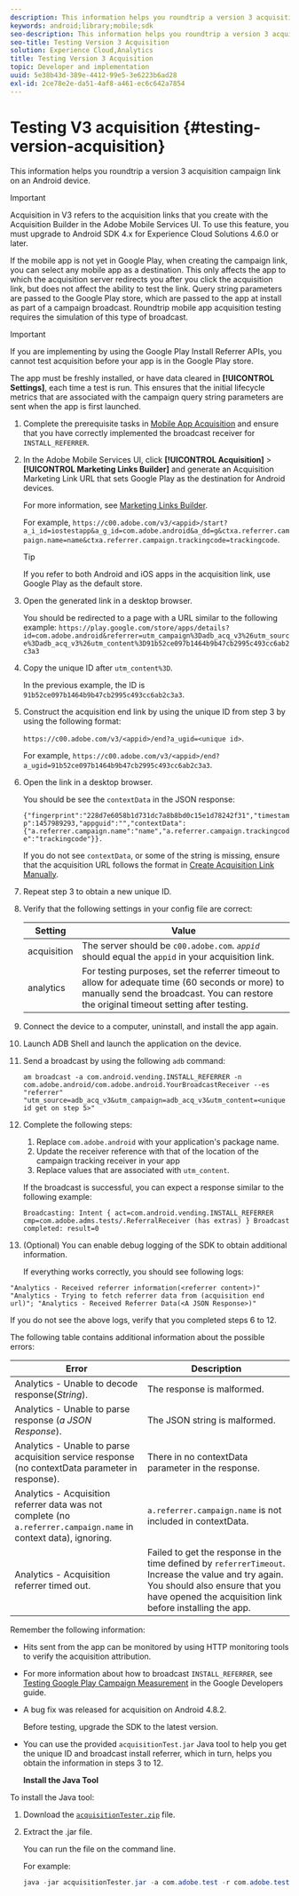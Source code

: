 ```yaml
---
description: This information helps you roundtrip a version 3 acquisition campaign link on an Android device.
keywords: android;library;mobile;sdk
seo-description: This information helps you roundtrip a version 3 acquisition campaign link on an Android device.
seo-title: Testing Version 3 Acquisition
solution: Experience Cloud,Analytics
title: Testing Version 3 Acquisition
topic: Developer and implementation
uuid: 5e38b43d-389e-4412-99e5-3e6223b6ad28
exl-id: 2ce78e2e-da51-4af8-a461-ec6c642a7854
---
```

# Testing V3 acquisition {#testing-version-acquisition}

This information helps you roundtrip a version 3 acquisition campaign link on an Android device.

>[!IMPORTANT]
>
>Acquisition in V3 refers to the acquisition links that you create with the Acquisition Builder in the Adobe Mobile Services UI. To use this feature, you must upgrade to Android SDK 4.x for Experience Cloud Solutions 4.6.0 or later.

If the mobile app is not yet in Google Play, when creating the campaign link, you can select any mobile app as a destination. This only affects the app to which the acquisition server redirects you after you click the acquisition link, but does not affect the ability to test the link. Query string parameters are passed to the Google Play store, which are passed to the app at install as part of a campaign broadcast. Roundtrip mobile app acquisition testing requires the simulation of this type of broadcast.

>[!IMPORTANT]
>
>If you are implementing by using the Google Play Install Referrer APIs, you cannot test acquisition before your app is in the Google Play store.

The app must be freshly installed, or have data cleared in **[!UICONTROL Settings]**, each time a test is run. This ensures that the initial lifecycle metrics that are associated with the campaign query string parameters are sent when the app is first launched.

1. Complete the prerequisite tasks in [Mobile App Acquisition](/help/android/acquisition-main/acquisition.md) and ensure that you have correctly implemented the broadcast receiver for `INSTALL_REFERRER`.

1. In the Adobe Mobile Services UI, click  **[!UICONTROL Acquisition]** > **[!UICONTROL Marketing Links Builder]** and generate an Acquisition Marketing Link URL that sets Google Play as the destination for Android devices.

   For more information, see [Marketing Links Builder](/help/using/acquisition-main/c-marketing-links-builder/c-marketing-links-builder.md).

   For example, `https://c00.adobe.com/v3/<appid>/start?a_i_id=iostestapp&a_g_id=com.adobe.android&a_dd=g&ctxa.referrer.campaign.name=name&ctxa.referrer.campaign.trackingcode=trackingcode`.

   >[!TIP]
   >
   >If you refer to both Android and iOS apps in the acquisition link, use Google Play as the default store.

1. Open the generated link in a desktop browser.

    You should be redirected to a page with a URL similar to the following example:
   `https://play.google.com/store/apps/details?id=com.adobe.android&referrer=utm_campaign%3Dadb_acq_v3%26utm_source%3Dadb_acq_v3%26utm_content%3D91b52ce097b1464b9b47cb2995c493cc6ab2c3a3`

1. Copy the unique ID after `utm_content%3D`.

   In the previous example, the ID is `91b52ce097b1464b9b47cb2995c493cc6ab2c3a3`.

1. Construct the acquisition end link by using the unique ID from step 3 by using the following format:

   `https://c00.adobe.com/v3/<appid>/end?a_ugid=<unique id>`.

   For example, `https://c00.adobe.com/v3/<appid>/end?a_ugid=91b52ce097b1464b9b47cb2995c493cc6ab2c3a3`.

1. Open the link in a desktop browser.

   You should be see the `contextData` in the JSON response:

   `{"fingerprint":"228d7e6058b1d731dc7a8b8bd0c15e1d78242f31","timestamp":1457989293,"appguid":"","contextData":{"a.referrer.campaign.name":"name","a.referrer.campaign.trackingcode":"trackingcode"}}.`

   If you do not see `contextData`, or some of the string is missing, ensure that the acquisition URL follows the format in [Create Acquisition Link Manually](/help/using/acquisition-main/c-marketing-links-builder/acquisition-link-manual.md).
1. Repeat step 3 to obtain a new unique ID.
1. Verify that the following settings in your config file are correct:

    | Setting | Value |
    |--- |--- |
    |acquisition|The server should be `c00.adobe.com`.   *`appid`*  should equal the `appid`  in your acquisition link.|
    |analytics|For testing purposes, set the referrer timeout to allow for adequate time (60 seconds or more) to manually send the broadcast. You can restore the original timeout setting after testing.|

1. Connect the device to a computer, uninstall, and install the app again.
1. Launch ADB Shell and launch the application on the device.
1. Send a broadcast by using the following `adb` command:

   `am broadcast -a com.android.vending.INSTALL_REFERRER -n com.adobe.android/com.adobe.android.YourBroadcastReceiver --es "referrer" "utm_source=adb_acq_v3&utm_campaign=adb_acq_v3&utm_content=<unique id get on step 5>"`

1. Complete the following steps:
   1. Replace `com.adobe.android` with your application's package name.
   1. Update the receiver reference with that of the location of the campaign tracking receiver in your app
   1. Replace values that are associated with `utm_content`.

   If the broadcast is successful, you can expect a response similar to the following example:

   `Broadcasting: Intent
   { act=com.android.vending.INSTALL_REFERRER cmp=com.adobe.adms.tests/.ReferralReceiver (has extras) }
   Broadcast completed: result=0`

1. (Optional) You can enable debug logging of the SDK to obtain additional information.

   If everything works correctly, you should see following logs:

  `"Analytics - Received referrer information(<referrer content>)"   "Analytics - Trying to fetch referrer data from (acquisition end url)"; "Analytics - Received Referrer Data(<A JSON Response>)"`

   If you do not see the above logs, verify that you completed steps 6 to 12.

   The following table contains additional information about the possible errors:

  | Error | Description|
  |--- |--- |
  |Analytics - Unable to decode response(*String*).|The response is malformed.|
  |Analytics - Unable to parse response (*a JSON Response*).|The JSON string is malformed.|
  |Analytics - Unable to parse acquisition service response (no contextData parameter in response).|There in no  contextData  parameter in the response.|
  |Analytics - Acquisition referrer data was not complete (no `a.referrer.campaign.name` in context data), ignoring.|`a.referrer.campaign.name`  is not included in  contextData.|
  |Analytics - Acquisition referrer timed out.|Failed to get the response in the time defined by `referrerTimeout`. Increase the value and try again.  You should also ensure that you have opened the acquisition link before installing the app.|

Remember the following information:

* Hits sent from the app can be monitored by using HTTP monitoring tools to verify the acquisition attribution.
* For more information about how to broadcast `INSTALL_REFERRER`, see [Testing Google Play Campaign Measurement](https://developers.google.com/analytics/solutions/testing-play-campaigns) in the Google Developers guide.

* A bug fix was released for acquisition on Android 4.8.2.

  Before testing, upgrade the SDK to the latest version.

* You can use the provided `acquisitionTest.jar` Java tool to help you get the unique ID and broadcast install referrer, which in turn, helps you obtain the information in steps 3 to 12.

  **Install the Java Tool**

To install the Java tool:

1. Download the [`acquisitionTester.zip`](/help/android/assets/acquisitionTester.zip) file.

1. Extract the .jar file.

    You can run the file on the command line.

    For example:

    ```java
    java -jar acquisitionTester.jar -a com.adobe.test -r com.adobe.test.ReferrerReceiver -l "https://c00.adobe.com/v3/appid/start?a_i_id=123456&a_g_id=com.adobe.test&a_dd=i&ctxa.referrer.campaign.name=name&ctxa.referrer.campaign.trackingcode=1234
    ```
